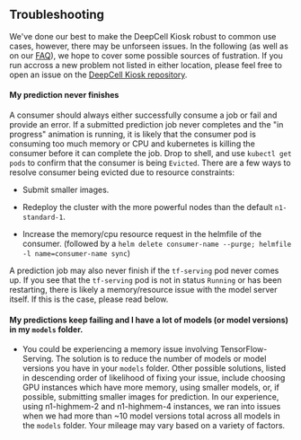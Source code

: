 ## Troubleshooting

We've done our best to make the DeepCell Kiosk robust to common use cases, however, there may be unforseen issues. In the following (as well as on our [FAQ](http://www.deepcell.org/faq)), we hope to cover some possible sources of fustration. If you run accross a new problem not listed in either location, please feel free to open an issue on the [DeepCell Kiosk repository](`https://www.github.com/vanvalenlab/kiosk`).

#### My prediction never finishes

A consumer should always either successfully consume a job or fail and provide an error. If a submitted prediction job never completes and the "in progress" animation is running, it is likely that the consumer pod is consuming too much memory or CPU and kubernetes is killing the consumer before it can complete the job. Drop to shell, and use `kubectl get pods` to confirm that the consumer is being `Evicted`. There are a few ways to resolve consumer being evicted due to resource constraints:

* Submit smaller images.

* Redeploy the cluster with the more powerful nodes than the default `n1-standard-1`.

* Increase the memory/cpu resource request in the helmfile of the consumer. (followed by a `helm delete consumer-name --purge; helmfile -l name=consumer-name sync`)

A prediction job may also never finish if the `tf-serving` pod never comes up. If you see that the `tf-serving` pod is not in status `Running` or has been restarting, there is likely a memory/resource issue with the model server itself. If this is the case, please read below.


#### My predictions keep failing and I have a lot of models (or model versions) in my `models` folder.

- You could be experiencing a memory issue involving TensorFlow-Serving. The solution is to reduce the number of models or model versions you have in your `models` folder. Other possible solutions, listed in descending order of likelihood of fixing your issue, include choosing GPU instances which have more memory, using smaller models, or, if possible, submitting smaller images for prediction. In our experience, using n1-highmem-2 and n1-highmem-4 instances, we ran into issues when we had more than ~10 model versions total across all models in the `models` folder. Your mileage may vary based on a variety of factors.
